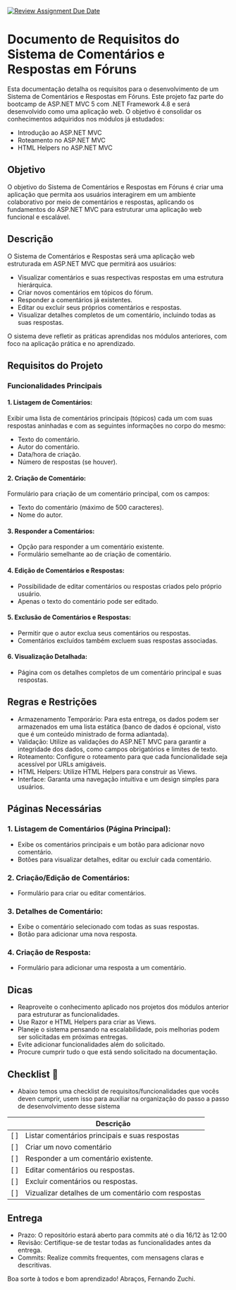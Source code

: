[![Review Assignment Due Date](https://classroom.github.com/assets/deadline-readme-button-22041afd0340ce965d47ae6ef1cefeee28c7c493a6346c4f15d667ab976d596c.svg)](https://classroom.github.com/a/ycOXvOtz)
# Documento de Requisitos do Sistema de Comentários e Respostas em Fóruns
Esta documentação detalha os requisitos para o desenvolvimento de um Sistema de Comentários e Respostas em Fóruns. Este projeto faz parte do bootcamp de ASP.NET MVC 5 com .NET Framework 4.8 e será desenvolvido como uma aplicação web. O objetivo é consolidar os conhecimentos adquiridos nos módulos já estudados:

 - Introdução ao ASP.NET MVC
 - Roteamento no ASP.NET MVC
 - HTML Helpers no ASP.NET MVC

   
## Objetivo
O objetivo do Sistema de Comentários e Respostas em Fóruns é criar uma aplicação que permita aos usuários interagirem em um ambiente colaborativo por meio de comentários e respostas, aplicando os fundamentos do ASP.NET MVC para estruturar uma aplicação web funcional e escalável.

## Descrição
O Sistema de Comentários e Respostas será uma aplicação web estruturada em ASP.NET MVC que permitirá aos usuários:

 - Visualizar comentários e suas respectivas respostas em uma estrutura hierárquica.
 - Criar novos comentários em tópicos do fórum.
 - Responder a comentários já existentes.
 - Editar ou excluir seus próprios comentários e respostas.
 - Visualizar detalhes completos de um comentário, incluindo todas as suas respostas.
   
O sistema deve refletir as práticas aprendidas nos módulos anteriores, com foco na aplicação prática e no aprendizado.

## Requisitos do Projeto

### Funcionalidades Principais

#### 1. Listagem de Comentários:

Exibir uma lista de comentários principais (tópicos) cada um com suas respostas aninhadas e com as seguintes informações no corpo do mesmo:

 - Texto do comentário.
 - Autor do comentário.
 - Data/hora de criação.
 - Número de respostas (se houver).
   
#### 2. Criação de Comentário:

Formulário para criação de um comentário principal, com os campos:

 - Texto do comentário (máximo de 500 caracteres).
 - Nome do autor.

#### 3. Responder a Comentários:

 - Opção para responder a um comentário existente.
 - Formulário semelhante ao de criação de comentário.
   
#### 4. Edição de Comentários e Respostas:

 - Possibilidade de editar comentários ou respostas criados pelo próprio usuário.
 - Apenas o texto do comentário pode ser editado.

#### 5. Exclusão de Comentários e Respostas:

 - Permitir que o autor exclua seus comentários ou respostas.
 - Comentários excluídos também excluem suas respostas associadas.
   
#### 6. Visualização Detalhada:

 - Página com os detalhes completos de um comentário principal e suas respostas.
   
## Regras e Restrições

 - Armazenamento Temporário: Para esta entrega, os dados podem ser armazenados em uma lista estática (banco de dados é opcional, visto que é um conteúdo ministrado de forma adiantada).
 - Validação: Utilize as validações do ASP.NET MVC para garantir a integridade dos dados, como campos obrigatórios e limites de texto.
 - Roteamento: Configure o roteamento para que cada funcionalidade seja acessível por URLs amigáveis.
 - HTML Helpers: Utilize HTML Helpers para construir as Views.
 - Interface: Garanta uma navegação intuitiva e um design simples para usuários.
   
## Páginas Necessárias

### 1. Listagem de Comentários (Página Principal):

 - Exibe os comentários principais e um botão para adicionar novo comentário.
 - Botões para visualizar detalhes, editar ou excluir cada comentário.

### 2. Criação/Edição de Comentários:

 - Formulário para criar ou editar comentários.

### 3. Detalhes de Comentário:

 - Exibe o comentário selecionado com todas as suas respostas.
 - Botão para adicionar uma nova resposta.
   
### 4. Criação de Resposta:

 - Formulário para adicionar uma resposta a um comentário.

   
## Dicas
 - Reaproveite o conhecimento aplicado nos projetos dos módulos anterior para estruturar as funcionalidades.
 - Use Razor e HTML Helpers para criar as Views.
 - Planeje o sistema pensando na escalabilidade, pois melhorias podem ser solicitadas em próximas entregas.
 - Evite adicionar funcionalidades além do solicitado.
 - Procure cumprir tudo o que está sendo solicitado na documentação.
   
## Checklist 📝

 - Abaixo temos uma checklist de requisitos/funcionalidades que vocês deven cumprir, usem isso para auxiliar na organização do passo a passo de desenvolvimento desse sistema

|     | Descrição                  |
| --- | -------------------------- |
| [ ] | Listar comentários principais e suas respostas          |  
| [ ] | Criar um novo comentário |
| [ ] | Responder a um comentário existente.    |    
| [ ] | Editar comentários ou respostas.      | 
| [ ] | Excluir comentários ou respostas. |
| [ ] | Vizualizar detalhes de um comentário com respostas |

## Entrega
 - Prazo: O repositório estará aberto para commits até o dia 16/12 às 12:00
 - Revisão: Certifique-se de testar todas as funcionalidades antes da entrega.
 - Commits: Realize commits frequentes, com mensagens claras e descritivas.

Boa sorte à todos e bom aprendizado! Abraços, Fernando Zuchi.

